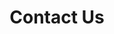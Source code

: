 ---
title: "Contact Us"
hero:
  title: "Get In Touch"
  background_image: "/images/bg/home-2.jpg"
content_blocks:
  - _bookshop_name: "contact_form"
    preheading: "We are Professionals"
    heading: "Do not hesitate to contact with us for any kind of information"
    form_heading: "Leave Us A Message"
    address: "14 Sumatra corner of New & 7th Roads, Midrand 1685, Gauteng, South Africa"
    email: info@zenkosinvestment.com
    phone: +27 11 051 4081 / +27 83 704 4505
    facebook: themefisher
    twitter: themefisher
    linkedin: themefisher
  - _bookshop_name: "map"
    latitude: 40.712776
    longitude: -74.005974
    name: "Zenkos Investments"
---